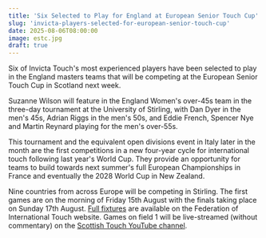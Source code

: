 ```yaml
---
title: 'Six Selected to Play for England at European Senior Touch Cup'
slug: 'invicta-players-selected-for-european-senior-touch-cup'
date: 2025-08-06T08:00:00
image: estc.jpg
draft: true
---
```

Six of Invicta Touch's most experienced players have been selected to play in the England masters
teams that will be competing at the European Senior Touch Cup in Scotland next week.
<!--more-->
Suzanne Wilson will feature in the England Women's over-45s team in the three-day tournament at the
University of Stirling, with Dan Dyer in the men's 45s, Adrian Riggs in the men's 50s, and Eddie
French, Spencer Nye and Martin Reynard playing for the men's over-55s.

This tournament and the equivalent open divisions event in Italy later in the month are the first
competitions in a new four-year cycle for international touch following last year's World Cup. They
provide an opportunity for teams to build towards next summer's full European Championships in
France and eventually the 2028 World Cup in New Zealand.

Nine countries from across Europe will be competing in Stirling. The first games are on the morning
of Friday 15th August with the finals taking place on Sunday 17th August.
[Full fixtures](https://internationaltouch.org/events/other-events/european-seniors-cup-2025/) are
available on the Federation of International Touch website.
Games on field 1 will be live-streamed (without commentary) on the
[Scottish Touch YouTube channel](https://www.youtube.com/@scottishtouchassociation).
